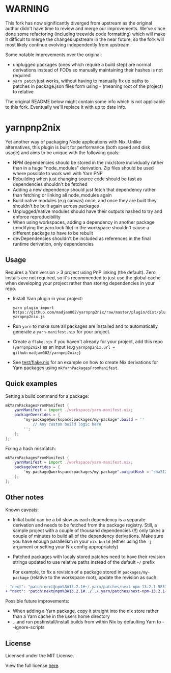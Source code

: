 # WARNING

This fork has now significantly diverged from upstream as the original author didn't have time to review and merge our improvements. We've since done some refactoring (including treewide code formatting) which will make it difficult to merge the changes upstream in the near future, so the fork will most likely continue evolving independently from upstream.

Some notable improvements over the original:
- unplugged packages (ones which require a build step) are normal derivations instead of FODs so manually maintaining their hashes is not required
- `yarn patch` just works, without having to manually fix up paths to patches in package.json files form using `~` (meaning root of the project) to relative

The original README below might contain some info which is not applicable to this fork. Eventually we'll replace it with up to date info.

# yarnpnp2nix

Yet another way of packaging Node applications with Nix. Unlike alternatives, this plugin is built for performance (both speed and disk usage) and aims to be unique with the following goals:

- NPM dependencies should be stored in the /nix/store individually rather than in a huge "node_modules" derivation. Zip files should be used where possible to work well with Yarn PNP
- Rebuilding when just changing source code should be fast as dependencies shouldn't be fetched
- Adding a new dependency should just fetch that dependency rather than fetching or linking all node_modules again
- Build native modules (e.g canvas) once, and once they are built they shouldn't be built again across packages
- Unplugged/native modules should have their outputs hashed to try and enforce reproducibility
- When using workspaces, adding a dependency in another package (modifying the yarn.lock file) in the workspace shouldn't cause a different package to have to be rebuilt
- devDependencies shouldn't be included as references in the final runtime derivation, only dependencies

## Usage

Requires a Yarn version > 3 project using PnP linking (the default). Zero installs are not required, so it's recommended to just use the global cache when developing your project rather than storing dependencies in your repo.

- Install Yarn plugin in your project:
  ```
  yarn plugin import https://github.com/madjam002/yarnpnp2nix/raw/master/plugin/dist/plugin-yarnpnp2nix.js
  ```

- Run `yarn` to make sure all packages are installed and to automatically generate a `yarn-manifest.nix` for your project.

- Create a `flake.nix` if you haven't already for your project, add this repo (`yarnpnp2nix`) as an input (e.g `yarnpnp2nix.url = github:madjam002/yarnpnp2nix;`)

- See [test/flake.nix](./test/flake.nix) for an example on how to create Nix derivations for Yarn packages using `mkYarnPackagesFromManifest`.

## Quick examples

Setting a build command for a package:

```nix
mkYarnPackagesFromManifest {
    yarnManifest = import ./workspace/yarn-manifest.nix;
    packageOverrides = {
        "my-package@workspace:packages/my-package".build = ''
            // Any custom build logic here
        '';
    };
};
```

Fixing a hash mismatch:

```nix
mkYarnPackagesFromManifest {
    yarnManifest = import ./workspace/yarn-manifest.nix;
    packageOverrides = {
        "my-package@workspace:packages/my-package".outputHash = "sha512-4pNZfI6GbsEsBySIs+gK98AGZhWf9QZ3SLytsWIzLnCeJYt2ma6qVK5Gk4TSHsUOmSjqUX8seBCKBBL7f1pvTQ==";
    };
};
```

## Other notes

Known caveats:
- Initial build can be a bit slow as each dependency is a separate derivation and needs to be fetched from the package registry. Still, a sample project with a couple of thousand dependencies (!!) only takes a couple of minutes to build all of the dependency derivations. Make sure you have enough parallelism in your `nix build` (either using the `-j` argument or setting your Nix config appropriately)
- Patched packages with localy stored patches need to have their revision strings updated to use relative paths instead of the default `~/` prefix

    For example, to fix a revision of a package stored in `packages/my-package` (relative to the workspace root), update the revision as such:
```diff
- "next": "patch:next@npm%3A13.2.1#~/.yarn/patches/next-npm-13.2.1-585715321e.patch",
+ "next": "patch:next@npm%3A13.2.1#../../.yarn/patches/next-npm-13.2.1-585715321e.patch",
```

Possible future improvements:
- When adding a Yarn package, copy it straight into the nix store rather than a Yarn cache in the users home directory
- ...and run postinstall/install builds from within Nix by defaulting Yarn to --ignore-scripts


## License

Licensed under the MIT License.

View the full license [here](/LICENSE).
